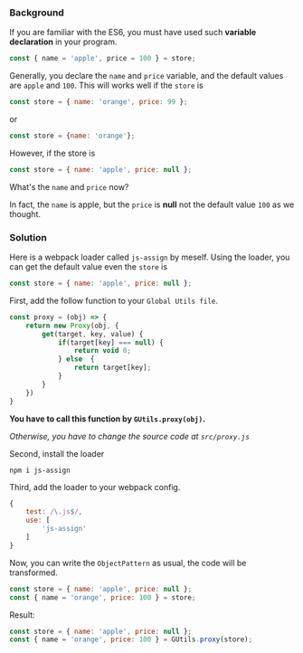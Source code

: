 ### Background

If you are familiar with the ES6, you must have used such **variable declaration** in your program.

```js
const { name = 'apple', price = 100 } = store;
```

Generally, you declare the `name` and `price` variable, and the default values are `apple` and `100`. This will works well if the `store` is

```js
const store = { name: 'orange', price: 99 };
```

or

```js
const store = {name: 'orange'};
```

However, if the store is 

```js
const store = { name: 'apple', price: null };
```

What's the `name` and `price` now?

In fact, the `name` is apple, but the `price` is **null** not the default value `100` as we thought.

### Solution

Here is a webpack loader called `js-assign` by meself. Using the loader, you can get the default value even the `store` is

```js
const store = { name: 'apple', price: null };
```

First, add the follow function to your `Global Utils file`.

```js
const proxy = (obj) => {
    return new Proxy(obj, {
        get(target, key, value) {
            if(target[key] === null) {
                return void 0;
            } else  {
                return target[key];
            }
        }
    })
}
```

**You have to call this function by `GUtils.proxy(obj)`.**

*Otherwise, you have to change the source code at `src/proxy.js`*

Second, install the loader

```shell
npm i js-assign
```

Third, add the loader to your webpack config.

```js
{
	test: /\.js$/,
	use: [
		'js-assign'
	]
}
```

Now, you can write the `ObjectPattern` as usual, the code will be transformed.

```js
const store = { name: 'apple', price: null };
const { name = 'orange', price: 100 } = store;
```

Result:

```js
const store = { name: 'apple', price: null };
const { name = 'orange', price: 100 } = GUtils.proxy(store);
```

